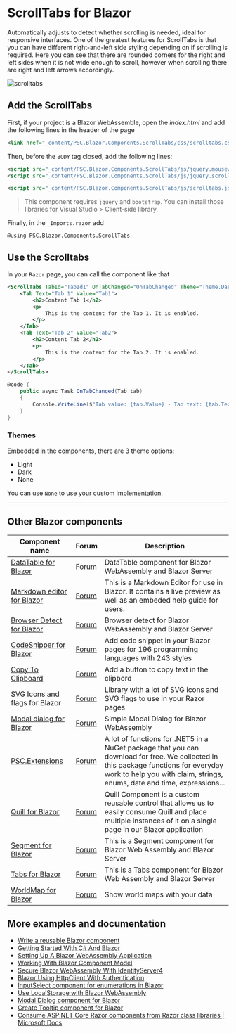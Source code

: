 # ScrollTabs for Blazor
Automatically adjusts to detect whether scrolling is needed, ideal for responsive interfaces. One of the greatest features for ScrollTabs is that you can have different right-and-left side styling depending on if scrolling is required. 
Here you can see that there are rounded corners for the right and left sides when it is not wide enough to scroll, however when scrolling there are right and left arrows accordingly.

![scrolltabs](https://user-images.githubusercontent.com/9497415/200393605-b8c6472e-b058-4caa-8710-ccac7916ad90.gif)

## Add the ScrollTabs

First, if your project is a Blazor WebAssemble, open the _index.html_ and add the following lines in the header of the page

```xml
<link href="_content/PSC.Blazor.Components.ScrollTabs/css/scrolltabs.css" rel="stylesheet" />
```

Then, before the `BODY` tag closed, add the following lines:

```xml
<script src="_content/PSC.Blazor.Components.ScrollTabs/js/jquery.mousewheel.js"></script>
<script src="_content/PSC.Blazor.Components.ScrollTabs/js/jquery.scrolltabs.js"></script>

<script src="_content/PSC.Blazor.Components.ScrollTabs/js/scrolltabs.js"></script>
```

> This component requires `jquery` and `bootstrap`. You can install those libraries for Visual Studio > Client-side library.

Finally, in the `_Imports.razor` add

```
@using PSC.Blazor.Components.ScrollTabs
```

## Use the Scrolltabs

In your `Razor` page, you can call the component like that

```xml
<ScrollTabs TabId="TabId1" OnTabChanged="OnTabChanged" Theme="Theme.Dark">
    <Tab Text="Tab 1" Value="Tab1">
        <h2>Content Tab 1</h2>
        <p>
            This is the content for the Tab 1. It is enabled.
        </p>
    </Tab>
    <Tab Text="Tab 2" Value="Tab2">
        <h2>Content Tab 2</h2>
        <p>
            This is the content for the Tab 2. It is enabled.
        </p>
    </Tab>
</ScrollTabs>
```

```csharp
@code {
    public async Task OnTabChanged(Tab tab)
    {
        Console.WriteLine($"Tab value: {tab.Value} - Tab text: {tab.Text}");
    }
}
```

### Themes

Embedded in the components, there are 3 theme options:

- Light
- Dark
- None

You can use `None` to use your custom implementation.

---
    
## Other Blazor components

| Component name | Forum | Description |
|---|---|---|
| [DataTable for Blazor](https://www.puresourcecode.com/dotnet/net-core/datatable-component-for-blazor/) | [Forum](https://www.puresourcecode.com/forum/forum/datatables/) | DataTable component for Blazor WebAssembly and Blazor Server |
| [Markdown editor for Blazor](https://www.puresourcecode.com/dotnet/blazor/markdown-editor-with-blazor/) | [Forum](https://www.puresourcecode.com/forum/forum/markdown-editor-for-blazor/) |  This is a Markdown Editor for use in Blazor. It contains a live preview as well as an embeded help guide for users. |
| [Browser Detect for Blazor](https://www.puresourcecode.com/dotnet/blazor/browser-detect-component-for-blazor/) | [Forum](https://www.puresourcecode.com/forum/browser-detect-for-blazor/) | Browser detect for Blazor WebAssembly and Blazor Server |
| [CodeSnipper for Blazor](https://www.puresourcecode.com/dotnet/blazor/code-snippet-component-for-blazor/) | [Forum](https://www.puresourcecode.com/forum/codesnippet-for-blazor/) | Add code snippet in your Blazor pages for 196 programming languages with 243 styles |
| [Copy To Clipboard](https://www.puresourcecode.com/dotnet/blazor/copy-to-clipboard-component-for-blazor/) | [Forum](https://www.puresourcecode.com/forum/copytoclipboard/) | Add a button to copy text in the clipbord | 
| SVG Icons and flags for Blazor | [Forum](https://www.puresourcecode.com/forum/icons-and-flags-for-blazor/) | Library with a lot of SVG icons and SVG flags to use in your Razor pages |
| [Modal dialog for Blazor](https://www.puresourcecode.com/dotnet/blazor/modal-dialog-component-for-blazor/) | [Forum](https://www.puresourcecode.com/forum/forum/modal-dialog-for-blazor/) |  Simple Modal Dialog for Blazor WebAssembly |
| [PSC.Extensions](https://www.puresourcecode.com/dotnet/net-core/a-lot-of-functions-for-net5/) | [Forum](https://www.puresourcecode.com/forum/forum/psc-extensions/) |  A lot of functions for .NET5 in a NuGet package that you can download for free. We collected in this package functions for everyday work to help you with claim, strings, enums, date and time, expressions... |
| [Quill for Blazor](https://www.puresourcecode.com/dotnet/blazor/create-a-blazor-component-for-quill/) | [Forum](https://www.puresourcecode.com/forum/forum/quill-for-blazor/) |  Quill Component is a custom reusable control that allows us to easily consume Quill and place multiple instances of it on a single page in our Blazor application |
| [Segment for Blazor](https://www.puresourcecode.com/dotnet/blazor/segment-control-for-blazor/) | [Forum](https://www.puresourcecode.com/forum/forum/segments-for-blazor/) |  This is a Segment component for Blazor Web Assembly and Blazor Server |
| [Tabs for Blazor](https://www.puresourcecode.com/dotnet/blazor/tabs-control-for-blazor/) | [Forum](https://www.puresourcecode.com/forum/forum/tabs-for-blazor/) |  This is a Tabs component for Blazor Web Assembly and Blazor Server |
| [WorldMap for Blazor]() | [Forum](https://www.puresourcecode.com/forum/worldmap-for-blazor/) | Show world maps with your data |

## More examples and documentation
*   [Write a reusable Blazor component](https://www.puresourcecode.com/dotnet/blazor/write-a-reusable-blazor-component/)
*   [Getting Started With C# And Blazor](https://www.puresourcecode.com/dotnet/net-core/getting-started-with-c-and-blazor/)
*   [Setting Up A Blazor WebAssembly Application](https://www.puresourcecode.com/dotnet/blazor/setting-up-a-blazor-webassembly-application/)
*   [Working With Blazor Component Model](https://www.puresourcecode.com/dotnet/blazor/working-with-blazors-component-model/)
*   [Secure Blazor WebAssembly With IdentityServer4](https://www.puresourcecode.com/dotnet/blazor/secure-blazor-webassembly-with-identityserver4/)
*   [Blazor Using HttpClient With Authentication](https://www.puresourcecode.com/dotnet/blazor/blazor-using-httpclient-with-authentication/)
*   [InputSelect component for enumerations in Blazor](https://www.puresourcecode.com/dotnet/blazor/inputselect-component-for-enumerations-in-blazor/)
*   [Use LocalStorage with Blazor WebAssembly](https://www.puresourcecode.com/dotnet/blazor/use-localstorage-with-blazor-webassembly/)
*   [Modal Dialog component for Blazor](https://www.puresourcecode.com/dotnet/blazor/modal-dialog-component-for-blazor/)
*   [Create Tooltip component for Blazor](https://www.puresourcecode.com/dotnet/blazor/create-tooltip-component-for-blazor/)
*   [Consume ASP.NET Core Razor components from Razor class libraries | Microsoft Docs](https://docs.microsoft.com/en-us/aspnet/core/blazor/components/class-libraries?view=aspnetcore-5.0&tabs=visual-studio)
